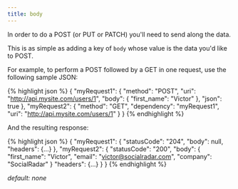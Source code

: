 ```yaml
---
title: body
---
```


In order to do a POST (or PUT or PATCH) you'll need to send along the data.

This is as simple as adding a key of `body` whose value is the data you'd like to POST.

For example, to perform a POST followed by a GET in one request, use the following sample JSON:

{% highlight json %}
{
    "myRequest1": {
        "method": "POST",
        "uri": "http://api.mysite.com/users/1",
        "body": {
            "first_name": "Victor"
        },
        "json": true
    },
    "myRequest2": {
        "method": "GET",
        "dependency": "myRequest1",
        "uri": "http://api.mysite.com/users/1"
    }
}
{% endhighlight %}

And the resulting response:

{% highlight json %}
{
    "myRequest1": {
        "statusCode": "204",
        "body": null,
        "headers": {...}
    },
    "myRequest2": {
        "statusCode": "200",
        "body": {
            "first_name": "Victor",
            "email": "victor@socialradar.com",
            "company": "SocialRadar"
        }
        "headers": {...}
    }
}
{% endhighlight %}

*default: none*
